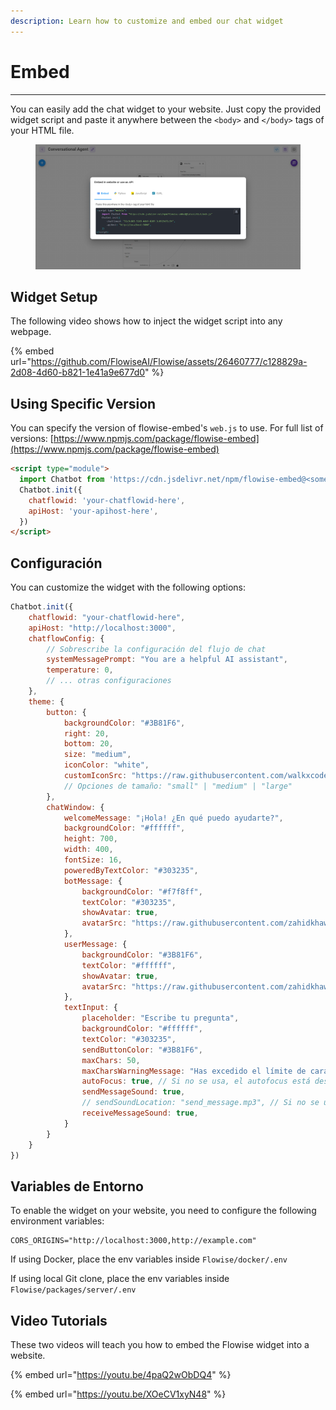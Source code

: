 ```yaml
---
description: Learn how to customize and embed our chat widget
---
```


# Embed

***

You can easily add the chat widget to your website. Just copy the provided widget script and paste it anywhere between the `<body>` and `</body>` tags of your HTML file.

<figure><img src="../../.gitbook/assets/image (8) (2) (1) (1).png" alt=""><figcaption></figcaption></figure>

## Widget Setup

The following video shows how to inject the widget script into any webpage.

{% embed url="https://github.com/FlowiseAI/Flowise/assets/26460777/c128829a-2d08-4d60-b821-1e41a9e677d0" %}

## Using Specific Version

You can specify the version of flowise-embed's `web.js` to use. For full list of versions: [https://www.npmjs.com/package/flowise-embed](https://www.npmjs.com/package/flowise-embed)

```html
<script type="module">
  import Chatbot from 'https://cdn.jsdelivr.net/npm/flowise-embed@<some-version>/dist/web.js';
  Chatbot.init({
    chatflowid: 'your-chatflowid-here',
    apiHost: 'your-apihost-here',
  })
</script>
```

## Configuración

You can customize the widget with the following options:

```javascript
Chatbot.init({
    chatflowid: "your-chatflowid-here",
    apiHost: "http://localhost:3000",
    chatflowConfig: {
        // Sobrescribe la configuración del flujo de chat
        systemMessagePrompt: "You are a helpful AI assistant",
        temperature: 0,
        // ... otras configuraciones
    },
    theme: {
        button: {
            backgroundColor: "#3B81F6",
            right: 20,
            bottom: 20,
            size: "medium",
            iconColor: "white",
            customIconSrc: "https://raw.githubusercontent.com/walkxcode/dashboard-icons/main/svg/google-messages.svg",
            // Opciones de tamaño: "small" | "medium" | "large"
        },
        chatWindow: {
            welcomeMessage: "¡Hola! ¿En qué puedo ayudarte?",
            backgroundColor: "#ffffff",
            height: 700,
            width: 400,
            fontSize: 16,
            poweredByTextColor: "#303235",
            botMessage: {
                backgroundColor: "#f7f8ff",
                textColor: "#303235",
                showAvatar: true,
                avatarSrc: "https://raw.githubusercontent.com/zahidkhawaja/langchain-chat-nextjs/main/public/parroticon.png",
            },
            userMessage: {
                backgroundColor: "#3B81F6",
                textColor: "#ffffff",
                showAvatar: true,
                avatarSrc: "https://raw.githubusercontent.com/zahidkhawaja/langchain-chat-nextjs/main/public/usericon.png",
            },
            textInput: {
                placeholder: "Escribe tu pregunta",
                backgroundColor: "#ffffff",
                textColor: "#303235",
                sendButtonColor: "#3B81F6",
                maxChars: 50,
                maxCharsWarningMessage: "Has excedido el límite de caracteres. Por favor, ingresa menos de 50 caracteres.",
                autoFocus: true, // Si no se usa, el autofocus está deshabilitado en móvil y habilitado en escritorio. true lo habilita en ambos, false lo deshabilita en ambos.
                sendMessageSound: true,
                // sendSoundLocation: "send_message.mp3", // Si no se usa, se reproducirá el efecto de sonido por defecto si sendSoundMessage es true.
                receiveMessageSound: true,
            }
        }
    }
})
```

## Variables de Entorno

To enable the widget on your website, you need to configure the following environment variables:

```properties
CORS_ORIGINS="http://localhost:3000,http://example.com"
```

If using Docker, place the env variables inside `Flowise/docker/.env`

If using local Git clone, place the env variables inside `Flowise/packages/server/.env`

## Video Tutorials

These two videos will teach you how to embed the Flowise widget into a website.

{% embed url="https://youtu.be/4paQ2wObDQ4" %}

{% embed url="https://youtu.be/XOeCV1xyN48" %}
